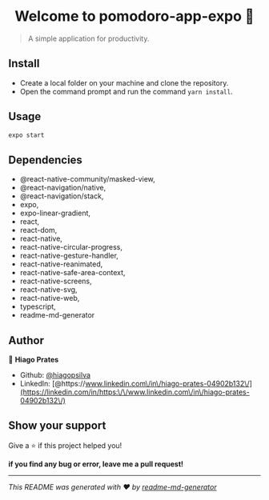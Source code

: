 <h1 align="center">Welcome to pomodoro-app-expo 👋</h1>
<p>
</p>

> A simple application for productivity.

## Install

* Create a local folder on your machine and clone the repository.
* Open the command prompt and run the command ```yarn install```.

## Usage

```sh
expo start 
```
## Dependencies 
  * @react-native-community/masked-view,
  * @react-navigation/native,
  * @react-navigation/stack,
  * expo,
  * expo-linear-gradient,
  * react,
  * react-dom,
  * react-native,
  * react-native-circular-progress,
  * react-native-gesture-handler,
  * react-native-reanimated,
  * react-native-safe-area-context,
  * react-native-screens,
  * react-native-svg,
  * react-native-web,
  * typescript,
  * readme-md-generator
  
## Author

👤 **Hiago Prates**

* Github: [@hiagopsilva](https://github.com/hiagopsilva)
* LinkedIn: [@https:\/\/www.linkedin.com\/in\/hiago-prates-04902b132\/](https://linkedin.com/in/https:\/\/www.linkedin.com\/in\/hiago-prates-04902b132\/)

## Show your support

Give a ⭐️ if this project helped you!

**if you find any bug or error, leave me a pull request!**

***
_This README was generated with ❤️ by [readme-md-generator](https://github.com/kefranabg/readme-md-generator)_
